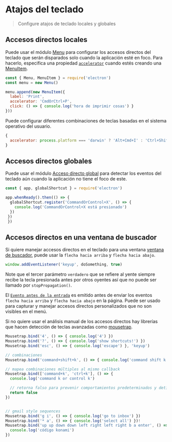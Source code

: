 # Atajos del teclado

> Configure atajos de teclado locales y globales

## Accesos directos locales

Puede usar el módulo [Menu][] para configurar los accesos directos del teclado que serán disparados solo cuando la aplicación esté en foco. Para hacerlo, especifica una propiedad [`accelerator`][] cuando estés creando una [MenuItem][].

```js
const { Menu, MenuItem } = require('electron')
const menu = new Menu()

menu.append(new MenuItem({
  label: 'Print',
  accelerator: 'CmdOrCtrl+P',
  click: () => { console.log('hora de imprimir cosas') }
}))
```

Puede configurar diferentes combinaciones de teclas basadas en el sistema operativo del usuario.

```js
{
  accelerator: process.platform === 'darwin' ? 'Alt+Cmd+I' : 'Ctrl+Shift+I'
}
```

## Accesos directos globales

Puede usar el módulo [Acceso directo global][] para detectar los eventos del teclado aún cuando la aplicación no tiene el foco de este.

```js
const { app, globalShortcut } = require('electron')

app.whenReady().then(() => {
  globalShortcut.register('CommandOrControl+X', () => {
    console.log('CommandOrControl+X está presionado')
  })
 }) 
 })
```

## Accesos directos en una ventana de buscador

Si quiere manejar accesos directos en el teclado para una ventana [ventana de buscador][], puede usar la `flecha hacia arriba` y `flecha hacia abajo`.

```js
window.addEventListener('keyup', doSomething, true)
```

Note que el tercer parámetro `verdadero` que se refiere al yente siempre recibe la tecla presionada antes por otros oyentes así que no puede ser llamado por `stopPropagation()`.

El [`Evento antes de la entrada`](../api/web-contents.md#event-before-input-event) es emitido antes de enviar los eventos `flecha hacia arriba` y `flecha hacia abajo` en la página. Puede ser usado para capturar y manejar accesos directos personalizados que no son visibles en el menú.

Si no quiere usar el análisis manual de los accesos directos hay librerías que hacen detección de teclas avanzadas como [mousetrap][].

```js
Mousetrap.bind('4', () => { console.log('4') })
Mousetrap.bind('?', () => { console.log('show shortcuts!') })
Mousetrap.bind('esc', () => { console.log('escape') }, 'keyup')

// combinaciones
Mousetrap.bind('command+shift+k', () => { console.log('command shift k') })

// mapea combinaciones múltiples al mismo callback
Mousetrap.bind(['command+k', 'ctrl+k'], () => {
  console.log('command k or control k')

  // retorna falso para prevenir comportamientos predeterminados y detiene el evento del bubbling
  return false
})


// gmail style sequences
Mousetrap.bind('g i', () => { console.log('go to inbox') })
Mousetrap.bind('* a', () => { console.log('select all') })!
Mousetrap.bind('up up down down left right left right b a enter', () => {
  console.log('código konami')
})
```

[Menu]: ../api/menu.md
[MenuItem]: ../api/menu-item.md
[Acceso directo global]: ../api/global-shortcut.md
[`accelerator`]: ../api/accelerator.md
[ventana de buscador]: ../api/browser-window.md
[mousetrap]: https://github.com/ccampbell/mousetrap
